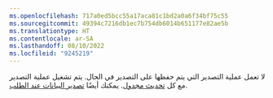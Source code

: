 ```yaml
---
ms.openlocfilehash: 717a0ed5bcc55a17aca81c1bd2a0a6f34bf75c55
ms.sourcegitcommit: 49394c7216db1ec7b754db6014b651177e82ae5b
ms.translationtype: HT
ms.contentlocale: ar-SA
ms.lasthandoff: 08/10/2022
ms.locfileid: "9245219"
---
```

لا تعمل عملية التصدير التي يتم حفظها على التصدير في الحال. يتم تشغيل عملية التصدير مع كل [تحديث مجدول](../schedule-refresh.md). يمكنك أيضًا [تصدير البيانات عند الطلب](../export-destinations.md#run-exports-on-demand).